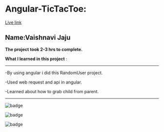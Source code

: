 # Angular-TicTacToe:

[Live link](https://angular-random-card-user.vercel.app/)

## Name:Vaishnavi Jaju

**The project took 2-3 hrs to complete.**

**What I learned in this project** :

***
 -By using angular i did this RandomUser project.

 -Used web request and api in angular.

 -Learned about how to grab child from parent.

***


![badge](https://img.shields.io/badge/LearnCodeOnline-INeuron)

![badge](https://img.shields.io/badge/Angular-INeuron)

![badge](https://img.shields.io/badge/RandomUser-INeuron)